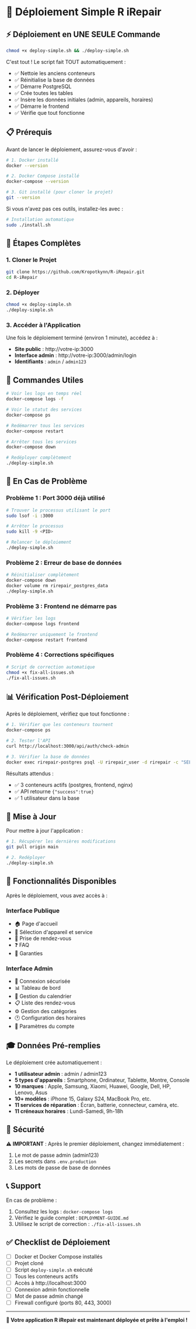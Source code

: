 # 🚀 Déploiement Simple R iRepair

## ⚡ Déploiement en UNE SEULE Commande

```bash
chmod +x deploy-simple.sh && ./deploy-simple.sh
```

C'est tout ! Le script fait TOUT automatiquement :
- ✅ Nettoie les anciens conteneurs
- ✅ Réinitialise la base de données
- ✅ Démarre PostgreSQL
- ✅ Crée toutes les tables
- ✅ Insère les données initiales (admin, appareils, horaires)
- ✅ Démarre le frontend
- ✅ Vérifie que tout fonctionne

## 📋 Prérequis

Avant de lancer le déploiement, assurez-vous d'avoir :

```bash
# 1. Docker installé
docker --version

# 2. Docker Compose installé
docker-compose --version

# 3. Git installé (pour cloner le projet)
git --version
```

Si vous n'avez pas ces outils, installez-les avec :

```bash
# Installation automatique
sudo ./install.sh
```

## 🎯 Étapes Complètes

### 1. Cloner le Projet

```bash
git clone https://github.com/Kropotkynn/R-iRepair.git
cd R-iRepair
```

### 2. Déployer

```bash
chmod +x deploy-simple.sh
./deploy-simple.sh
```

### 3. Accéder à l'Application

Une fois le déploiement terminé (environ 1 minute), accédez à :

- **Site public** : http://votre-ip:3000
- **Interface admin** : http://votre-ip:3000/admin/login
- **Identifiants** : `admin` / `admin123`

## 🔧 Commandes Utiles

```bash
# Voir les logs en temps réel
docker-compose logs -f

# Voir le statut des services
docker-compose ps

# Redémarrer tous les services
docker-compose restart

# Arrêter tous les services
docker-compose down

# Redéployer complètement
./deploy-simple.sh
```

## 🐛 En Cas de Problème

### Problème 1 : Port 3000 déjà utilisé

```bash
# Trouver le processus utilisant le port
sudo lsof -i :3000

# Arrêter le processus
sudo kill -9 <PID>

# Relancer le déploiement
./deploy-simple.sh
```

### Problème 2 : Erreur de base de données

```bash
# Réinitialiser complètement
docker-compose down
docker volume rm rirepair_postgres_data
./deploy-simple.sh
```

### Problème 3 : Frontend ne démarre pas

```bash
# Vérifier les logs
docker-compose logs frontend

# Redémarrer uniquement le frontend
docker-compose restart frontend
```

### Problème 4 : Corrections spécifiques

```bash
# Script de correction automatique
chmod +x fix-all-issues.sh
./fix-all-issues.sh
```

## 📊 Vérification Post-Déploiement

Après le déploiement, vérifiez que tout fonctionne :

```bash
# 1. Vérifier que les conteneurs tournent
docker-compose ps

# 2. Tester l'API
curl http://localhost:3000/api/auth/check-admin

# 3. Vérifier la base de données
docker exec rirepair-postgres psql -U rirepair_user -d rirepair -c "SELECT COUNT(*) FROM users;"
```

Résultats attendus :
- ✅ 3 conteneurs actifs (postgres, frontend, nginx)
- ✅ API retourne `{"success":true}`
- ✅ 1 utilisateur dans la base

## 🔄 Mise à Jour

Pour mettre à jour l'application :

```bash
# 1. Récupérer les dernières modifications
git pull origin main

# 2. Redéployer
./deploy-simple.sh
```

## 📱 Fonctionnalités Disponibles

Après le déploiement, vous avez accès à :

### Interface Publique
- 🏠 Page d'accueil
- 🔧 Sélection d'appareil et service
- 📅 Prise de rendez-vous
- ❓ FAQ
- 📜 Garanties

### Interface Admin
- 👤 Connexion sécurisée
- 📊 Tableau de bord
- 📅 Gestion du calendrier
- 📋 Liste des rendez-vous
- ⚙️ Gestion des catégories
- 🕐 Configuration des horaires
- 👥 Paramètres du compte

## 🎓 Données Pré-remplies

Le déploiement crée automatiquement :

- **1 utilisateur admin** : admin / admin123
- **5 types d'appareils** : Smartphone, Ordinateur, Tablette, Montre, Console
- **10 marques** : Apple, Samsung, Xiaomi, Huawei, Google, Dell, HP, Lenovo, Asus
- **10+ modèles** : iPhone 15, Galaxy S24, MacBook Pro, etc.
- **11 services de réparation** : Écran, batterie, connecteur, caméra, etc.
- **11 créneaux horaires** : Lundi-Samedi, 9h-18h

## 🔐 Sécurité

⚠️ **IMPORTANT** : Après le premier déploiement, changez immédiatement :

1. Le mot de passe admin (admin123)
2. Les secrets dans `.env.production`
3. Les mots de passe de base de données

## 📞 Support

En cas de problème :
1. Consultez les logs : `docker-compose logs`
2. Vérifiez le guide complet : `DEPLOYMENT-GUIDE.md`
3. Utilisez le script de correction : `./fix-all-issues.sh`

## ✅ Checklist de Déploiement

- [ ] Docker et Docker Compose installés
- [ ] Projet cloné
- [ ] Script `deploy-simple.sh` exécuté
- [ ] Tous les conteneurs actifs
- [ ] Accès à http://localhost:3000
- [ ] Connexion admin fonctionnelle
- [ ] Mot de passe admin changé
- [ ] Firewall configuré (ports 80, 443, 3000)

---

**🎉 Votre application R iRepair est maintenant déployée et prête à l'emploi !**
